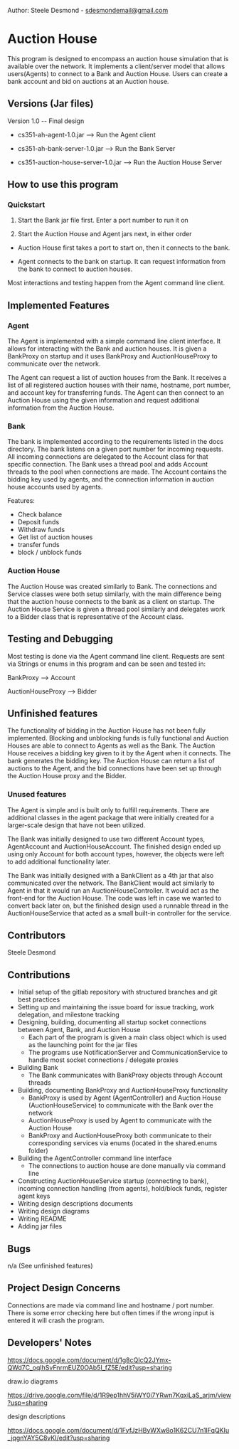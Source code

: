 Author: Steele Desmond - sdesmondemail@gmail.com
# Auction House
This program is designed to encompass an auction house simulation that is available over the network. It implements a client/server model that allows users(Agents) to connect to a Bank and Auction House. Users can create a bank account and bid on auctions at an Auction house.

## Versions (Jar files)

Version 1.0 -- Final design

- cs351-ah-agent-1.0.jar --> Run the Agent client
 
- cs351-ah-bank-server-1.0.jar --> Run the Bank Server
  
- cs351-auction-house-server-1.0.jar --> Run the Auction House Server

## How to use this program

### Quickstart

1. Start the Bank jar file first. Enter a port number to run it on

2. Start the Auction House and Agent jars next, in either order

- Auction House first takes a port to start on, then it connects to the bank.

- Agent connects to the bank on startup. It can request information from the bank
to connect to auction houses.

Most interactions and testing happen from the Agent command line client.

## Implemented Features

### Agent

The Agent is implemented with a simple command line client interface. It allows 
for interacting with the Bank and auction houses. It is given a 
BankProxy on startup and it uses BankProxy and AuctionHouseProxy to communicate
over the network.

The Agent can request a list of auction houses from the Bank. It receives a list 
of all registered auction houses with their name, hostname, port number, and 
account key for transferring funds. The Agent can then connect to an Auction House
using the given information and request additional information from the Auction House.

### Bank

The bank is implemented according to the requirements listed in the docs
directory. The bank listens on a given port number for incoming requests. All 
incoming connections are delegated to the Account class for that specific 
connection. The Bank uses a thread pool and adds Account threads to the pool when
connections are made. The Account contains the bidding key used by agents, 
and the connection information in auction house accounts used by agents.

Features:
- Check balance
- Deposit funds
- Withdraw funds
- Get list of auction houses
- transfer funds
- block / unblock funds

### Auction House

The Auction House was created similarly to Bank. The connections and Service 
classes were both setup similarly, with the main difference being that the 
auction house connects to the bank as a client on startup. The Auction House
Service is given a thread pool similarly and delegates work to a Bidder class
that is representative of the Account class.

## Testing and Debugging

Most testing is done via the Agent command line client. Requests are sent via
Strings or enums in this program and can be seen and tested in:

BankProxy --> Account

AuctionHouseProxy --> Bidder

## Unfinished features

The functionality of bidding in the Auction House has not been fully implemented. 
Blocking and unblocking funds is fully functional and Auction Houses are able to
connect to Agents as well as the Bank. The Auction House receives a bidding key
given to it by the Agent when it connects. The bank generates the bidding key. 
The Auction House can return a list of auctions to the Agent, and the bid 
connections have been set up through the Auction House proxy and the Bidder.

### Unused features 

The Agent is simple and is built only to fulfill requirements. There are additional
classes in the agent package that were initially created for a larger-scale design
that have not been utilized.

The Bank was initially designed to use two different Account types, AgentAccount and
AuctionHouseAccount. The finished design ended up using only Account for both 
account types, however, the objects were left to add additional functionality later.

The Bank was initially designed with a BankClient as a 4th jar that also communicated
over the network. The BankClient would act similarly to Agent in that it would 
run an AuctionHouseController. It would act as the front-end for the Auction House.
The code was left in case we wanted to convert back later on, but the finished design
used a runnable thread in the AuctionHouseService that acted as a small built-in
controller for the service.

## Contributors

Steele Desmond

## Contributions

- Initial setup of the gitlab repository with structured branches and git best practices
- Setting up and maintaining the issue board for issue tracking, work delegation, and milestone tracking
- Designing, building, documenting all startup socket connections between Agent, Bank, and Auction House
    - Each part of the program is given a main class object which is used as the launching point for the jar files
    - The programs use NotificationServer and CommunicationService to handle most socket connections / delegate proxies
- Building Bank
    - The Bank communicates with BankProxy objects through Account threads
- Building, documenting BankProxy and AuctionHouseProxy functionality
    - BankProxy is used by Agent (AgentController) and Auction House (AuctionHouseService) to communicate with the Bank over the network
    - AuctionHouseProxy is used by Agent to communicate with the Auction House
    - BankProxy and AuctionHouseProxy both communicate to their corresponding services via enums (located in the shared.enums folder)
- Building the AgentController command line interface
    - The connections to auction house are done manually via command line
- Constructing AuctionHouseService startup (connecting to bank), incoming connection handling (from agents), hold/block funds, register agent keys
- Writing design descriptions documents
- Writing design diagrams
- Writing README
- Adding jar files

## Bugs

n/a (See unfinished features)

## Project Design Concerns

Connections are made via command line and hostname / port number. There is some error 
checking here but often times if the wrong input is entered it will crash the program. 

## Developers' Notes

https://docs.google.com/document/d/1g8cQIcQ2JYmx-QWd7C_oqIhSvFnrmEUZ0OAb5I_fZ5E/edit?usp=sharing

draw.io diagrams

https://drive.google.com/file/d/1R9ep1hhV5iWY0i7YRwn7KqxiLaS_arjm/view?usp=sharing


design descriptions

https://docs.google.com/document/d/1FyfJzHByWXw8o1K62CU7n1IFqQKIu_jqgnYAY5C8vKI/edit?usp=sharing

